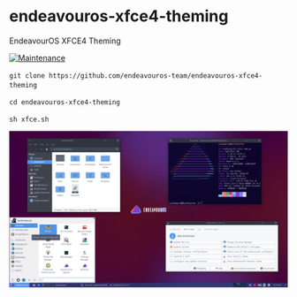# endeavouros-xfce4-theming
EndeavourOS XFCE4 Theming

[![Maintenance](https://img.shields.io/maintenance/yes/2021.svg)]()

`git clone https://github.com/endeavouros-team/endeavouros-xfce4-theming`

`cd endeavouros-xfce4-theming`

`sh xfce.sh`

![XFCE4 Screenshot](https://raw.githubusercontent.com/endeavouros-team/screenshots/master/eos-01-21-xfce4.png "XFCE4 Screenshot")
